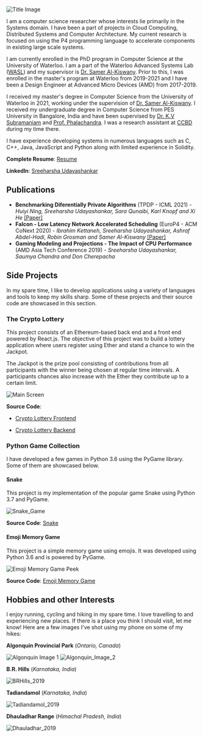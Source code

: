 ![Title Image](Title_Image.jpg)

I am a computer science researcher whose interests lie primarily in the Systems domain. I have been a part of projects in Cloud Computing, Distributed Systems and Computer Architecture. My current research is focused on using the P4 programming language to accelerate components in existing large scale systems. 

I am currently enrolled in the PhD program in Computer Science at the University of Waterloo. I am a part of the Waterloo Advanced Systems Lab ([WASL](https://wasl.uwaterloo.ca/)) and my supervisor is [Dr. Samer Al-Kiswany](https://cs.uwaterloo.ca/~alkiswan/index.html). Prior to this, I was enrolled in the master's program at Waterloo from 2019-2021 and I have been a Design Engineer at Advanced Micro Devices (AMD) from 2017-2019. 

I received my master's degree in Computer Science from the University of Waterloo in 2021, working under the supervision of  [Dr. Samer Al-Kiswany](https://cs.uwaterloo.ca/~alkiswan/index.html). I received my undergraduate degree in Computer Science from PES University in Bangalore, India and have been supervised by [Dr. K.V Subramaniam](https://faculty.pes.edu/p10213) and [Prof. Phalachandra](https://faculty.pes.edu/p10024). I was a research assistant at [CCBD](http://research.pes.edu/cloud-computing-big-data/) during my time there.

I have experience developing systems in numerous languages such as C, C++, Java, JavaScript and Python along with limited experience in Solidity.

**Complete Resume**: [Resume](https://sreeharshau.github.io/Sreeharsha_Resume.pdf)

**LinkedIn**: [Sreeharsha Udayashankar](https://www.linkedin.com/in/sreeharshau/)

## Publications

- **Benchmarking Diferentially Private Algorithms** (TPDP - ICML 2021) - _Huiyi Ning, Sreeharsha Udayashankar, Sara Qunaibi, Karl Knopf and Xi He_ [[Paper]](https://tpdp.journalprivacyconfidentiality.org/2021/papers/NingUQKH21.pdf)
- **Falcon - Low Latency Network Accelerated Scheduling** (EuroP4 - ACM CoNext 2020) - _Ibrahim Kettaneh, Sreeharsha Udayashankar, Ashraf Abdel-Hadi, Robin Grosman and Samer Al-Kiswany_ [[Paper]](https://dl.acm.org/doi/10.1145/3426744.3431322)
- **Gaming Modeling and Projections - The Impact of CPU Performance** (AMD Asia Tech Conference 2019) - _Sreeharsha Udayashankar, Saumya Chandra and Don Cherepacha_

## Side Projects

In my spare time, I like to develop applications using a variety of languages and tools to keep my skills sharp. Some of these projects and their source code are showcased in this section.

### The Crypto Lottery

This project consists of an Ethereum-based back end and a front end powered by React.js. The objective of this project was to build a lottery application where users register using Ether and stand a chance to win the Jackpot. 

The Jackpot is the prize pool consisting of contributions from all participants with the winner being chosen at regular time intervals. A participants chances also increase with the Ether they contribute up to a certain limit.

![Main Screen](LotteryApplication_InformationScreen.png)

**Source Code**:

- [Crypto Lottery Frontend](https://github.com/sreeharshau/EthereumLotteryApplication_ReactUI)

- [Crypto Lottery Backend](https://github.com/sreeharshau/EthereumLottery_SmartContract)


### Python Game Collection

I have developed a few games in Python 3.6 using the PyGame library. Some of them are showcased below.

#### Snake
This project is my implementation of the popular game Snake using Python 3.7 and PyGame.

![Snake_Game](Snake_TitleImage.jpg)

**Source Code**: 
[Snake](https://github.com/sreeharshau/snake-python)


#### Emoji Memory Game
This project is a simple memory game using emojis. It was developed using Python 3.6 and is powered by PyGame.

![Emoji Memory Game Peek](MemoryGame_CardsActive.png)

**Source Code**: 
[Emoji Memory Game](https://github.com/sreeharshau/memory-game-python)

## Hobbies and other Interests

I enjoy running, cycling and hiking in my spare time. I love travelling to and experiencing new places. If there is a place you think I should visit, let me know! Here are a few images I've shot using my phone on some of my hikes:

**Algonquin Provincial Park** (_Ontario, Canada_)

![Algonquin Image 1](Algonquin_2020.jpg)
![Algonquin_Image_2](Algonquin_2020_2.jpg)

**B.R. Hills** (_Karnataka, India_)

![BRHills_2019](BRHills_2019.jpg)

**Tadiandamol** (_Karnataka, India_)

![Tadiandamol_2019](Tadiandamol_2019.jpg)

**Dhauladhar Range** (_Himachal Pradesh, India_)

![Dhauladhar_2019](Triund_2019.jpg)



